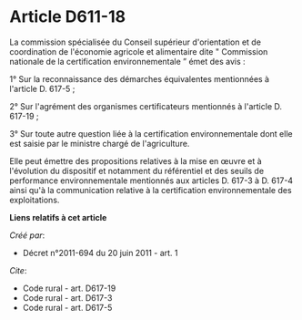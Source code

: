 # Article D611-18

La commission spécialisée du Conseil supérieur d'orientation et de coordination de l'économie agricole et alimentaire dite "
Commission nationale de la certification environnementale ” émet des avis : 

1° Sur la reconnaissance des démarches équivalentes mentionnées à l'article D. 617-5 ; 

2° Sur l'agrément des organismes certificateurs mentionnés à l'article D. 617-19 ; 

3° Sur toute autre question liée à la certification environnementale dont elle est saisie par le ministre chargé de
l'agriculture. 

Elle peut émettre des propositions relatives à la mise en œuvre et à l'évolution du dispositif et notamment du référentiel et
des seuils de performance environnementale mentionnés aux articles D. 617-3 à D. 617-4 ainsi qu'à la communication relative à
la certification environnementale des exploitations.

**Liens relatifs à cet article**

_Créé par_:

  - Décret n°2011-694 du 20 juin 2011 - art. 1

_Cite_:

  - Code rural - art. D617-19
  - Code rural - art. D617-3
  - Code rural - art. D617-5
